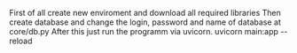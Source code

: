 First of all create new enviroment and download all required libraries
Then create database and change the login, password and name of database at core/db.py
After this just run the programm via uvicorn. uvicorn main:app --reload